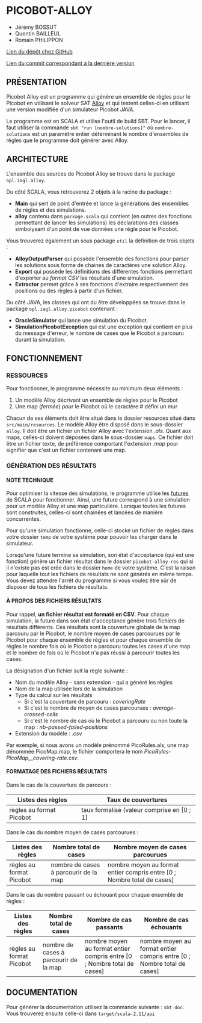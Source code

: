 PICOBOT-ALLOY
=============

* Jérémy BOSSUT
* Quentin BAILLEUL
* Romain PHILIPPON

[Lien du dépôt chez GitHub](https://github.com/Didzi59/Picobot)

[Lien du commit correspondant à la dernière version](https://github.com/Didzi59/Picobot/commit/25dfd38e6723806cd61124fe84cd3dc39ca63515)

PRÉSENTATION
------------

Picobot Alloy est un programme qui génère un ensemble de règles pour le Picobot en utilisant le solveur SAT [Alloy](http://alloy.mit.edu/alloy/) et qui testent  celles-ci en utilisant une version modifiée d'un simulateur Picobot JAVA.

Le  programme est en SCALA et utilise l'outil de build SBT. Pour le lancer, il faut utiliser la commande `sbt "run [nombre-solutions]"` où `nombre-solutions` est un paramètre entier déterminant le nombre d'ensembles de règles que le programme doit générer avec Alloy.

ARCHITECTURE
------------

L'ensemble des sources de Picobot Alloy se trouve dans le package `opl.iagl.alloy`.

Du côté SCALA, vous retrouverez 2 objets à la racine du package :
* __Main__ qui sert de point d'entrée et lance la générations des ensembles de règles et des simulations.
* __alloy__ contenu dans `package.scala` qui contient (en outres des fonctions permettant de lancer les simulations) les déclarations des classes simbolysant d'un point de vue données une règle pour le Picobot.

Vous trouverez également un sous package `util` la définition de trois objets :
* __AlloyOutputParser__ qui possède l'ensemble des fonctions pour parser les solutions sous forme de chaines de caractères une solution Alloy.
* __Export__ qui possède les définitions des différentes fonctions permettant d'exporter au _format CSV_ les résultats d'une simulation.
* __Extractor__ permet grâce à ses fonctions d'extraire respectivement des positions ou des règles à partir d'un fichier.

Du côté JAVA, les classes qui ont du être développées se trouve dans le package `opl.iagl.alloy.picobot` contenant :
* __OracleSimulator__ qui lance une simulation du Picobot.
* __SimulationPicobotException__ qui est une exception qui contient en plus du message d'erreur, le nombre de cases que le Picobot a parcouru durant la simulation.

FONCTIONNEMENT
--------------

### RESSOURCES

Pour fonctionner, le programme nécessite au minimum deux éléments :
1. Un modèle Alloy décrivant un ensemble de règles pour le Picobot
2. Une map (_fermée_) pour le Picobot où le caractère # défini un mur

Chacun de ses éléments doit être situé dans le dossier resources situé dans `src/main/resources`. Le modèle Alloy être disposé dans le sous-dossier `alloy`. Il doit être un fichier un fichier Alloy avec l'extension _.als_. Quant aux maps, celles-ci doivent déposées dans le sous-dossier `maps`. Ce fichier doit être un fichier texte, de préférence comportant l'extension _.map_ pour signifier que c'est un fichier contenant une map.

### GÉNÉRATION DES RÉSULTATS

#### NOTE TECHNIQUE

Pour optimiser la vitesse des simulations, le programme utilise les [futures](http://docs.scala-lang.org/overviews/core/futures.html) de SCALA pour fonctionner. Ainsi, une future correspond à une simulation pour un modèle Alloy et une map particulière. Lorsque toutes les futures sont construites, celles-ci sont chainées et lancées de manière concurrentes.

Pour qu'une simulation fonctionne, celle-ci stocke un fichier de règles dans votre dossier `temp` de votre système pour pouvoir les charger dans le simulateur.

Lorsqu'une future termine sa simulation, son état d'acceptance (qui est une fonction) génère un fichier résultat dans le dossier `picobot-alloy-res` qui si il n'existe pas est crée dans le dossier `home` de votre système. C'est la raison pour laquelle tout les fichiers de résultats ne sont générés en même temps. Vous devez attendre l'arrêt du programme si vous voulez être sûr de disposer de tous les fichiers de résultats.

#### À PROPOS DES FICHIERS RÉSULTATS

Pour rappel, __un fichier résultat est formaté en CSV__. Pour chaque simulation, la future dans son état d'acceptance génère trois fichiers de résultats différents. Ces résultats sont la couverture globale de la map parcouru par le Picobot, le nombre moyen de cases parcourues par le Picobot pour chaque ensemble de règles et pour chaque ensemble de règles le nombre fois où le Picobot a parcouru toutes les cases d'une map et le nombre de fois où le Picobot n'a pas réussi à parcourir toutes les cases.

La désignation d'un fichier suit la règle suivante :
* Nom du modèle Alloy - sans extension - qui a généré les règles
* Nom de la map utilisée lors de la simulation
* Type du calcul sur les résultats
    * Si c'est la couverture de parcouru : _coveringRate_
    * Si c'est le nombre de moyen de cases parcourues : _average-crossed-cells_
    * Si c'est le nombre de cas où le Picobot a parcouru ou non toute la map : _nb-passed-failed-positions_
* Extension du modèle : _.csv_

Par exemple, si nous avons un modèle prénommé PicoRules.als, une map dénommée PicoMap.map, le fichier comportera le nom *PicoRules-PicoMap__covering-rate.csv*.

#### FORMATAGE DES FICHIERS RÉSULTATS

Dans le cas de la couverture de parcours :

Listes des règles | Taux de couvertures
----------------- | -------------------
règles au format Picobot | taux formalisé (valeur comprise en [0 ; 1]

Dans le cas du nombre moyen de cases parcourues :

Listes des règles | Nombre total de cases | Nombre moyen de cases parcourues
----------------- | --------------------- | --------------------------------
règles au format Picobot | nombre de cases à parcourir de la map | nombre moyen au format entier compris entre [0 ; Nombre total de cases]

Dans le cas du nombre passant ou échouant pour chaque ensemble de règles :

Listes des règles | Nombre total de cases | Nombre de cas passants | Nombre de cas échouants
----------------- | --------------------- | ---------------------- | -----------------------
règles au format Picobot | nombre de cases à parcourir de la map | nombre moyen au format entier compris entre [0 ; Nombre total de cases] | nombre moyen au format entier compris entre [0 ; Nombre total de cases]

DOCUMENTATION
-------------

Pour générer la documentation utilisez la commande suivante : `sbt doc`. Vous trouverez ensuite celle-ci dans `target/scala-2.11/api`